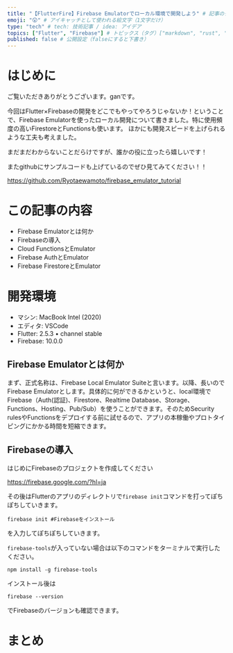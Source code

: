 ```yaml
---
title: "【FlutterFire】Firebase Emulatorでローカル環境で開発しよう" # 記事のタイトル
emoji: "😲" # アイキャッチとして使われる絵文字（1文字だけ）
type: "tech" # tech: 技術記事 / idea: アイデア
topics: ["Flutter", "Firebase"] # トピックス（タグ）["markdown", "rust", "aws"]のように指定する
published: false # 公開設定（falseにすると下書き）
---
```


# はじめに
ご覧いただきありがとうございます。ganです。

今回はFlutter×Firebaseの開発をどこでもやってやろうじゃないか！ということで、Firebase Emulatorを使ったローカル開発について書きました。特に使用頻度の高いFirestoreとFunctionsも使います。
ほかにも開発スピードを上げられるような工夫も考えました。

まだまだわからないことだらけですが、誰かの役に立ったら嬉しいです！

またgithubにサンプルコードも上げているのでぜひ見てみてください！！

https://github.com/Ryotaewamoto/firebase_emulator_tutorial

# この記事の内容
- Firebase Emulatorとは何か
- Firebaseの導入
- Cloud FunctionsとEmulator
- Firebase AuthとEmulator
- Firebase FirestoreとEmulator

# 開発環境
- マシン: MacBook Intel (2020)
- エディタ: VSCode
- Flutter: 2.5.3 • channel stable
- Firebase: 10.0.0

## Firebase Emulatorとは何か
まず、正式名称は、Firebase Local Emulator Suiteと言います。以降、長いのでFirebase Emulatorとします。具体的に何ができるかというと、local環境でFirebase（Auth(認証)、Firestore、Realtime Database、Storage、Functions、Hosting、Pub/Sub）を使うことができます。そのためSecurity rulesやFunctionsをデプロイする前に試せるので、アプリの本稼働やプロトタイピングにかかる時間を短縮できます。



## Firebaseの導入

はじめにFirebaseのプロジェクトを作成してください

https://firebase.google.com/?hl=ja

その後はFlutterのアプリのディレクトリで``firebase init``コマンドを打ってぽちぽちしていきます。

```
firebase init #Firebaseをインストール
```
を入力してぽちぽちしていきます。


``firebase-tools``が入っていない場合は以下のコマンドをターミナルで実行したください。

```
npm install -g firebase-tools
```

インストール後は

```
firebase --version
```

でFirebaseのバージョンも確認できます。





# まとめ
